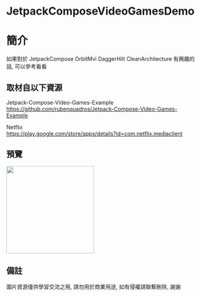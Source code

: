 # JetpackComposeVideoGamesDemo

簡介
==================================
如果對於 JetpackCompose OrbitMvi DaggerHilt CleanArchitecture 有興趣的話, 可以參考看看                               

取材自以下資源
--------
Jetpack-Compose-Video-Games-Example           
https://github.com/rubenquadros/Jetpack-Compose-Video-Games-Example       
	
Netflix           
https://play.google.com/store/apps/details?id=com.netflix.mediaclient                                                                                                                 
                                                                                                                                                                       
預覽
--------
<p align="left">
  <img src="https://i.imgur.com/XgFqQ3Z.png" width="230"/>
</p> 

備註
--------
圖片資源僅供學習交流之用, 請勿用於商業用途, 如有侵權請聯繫刪除, 謝謝   
